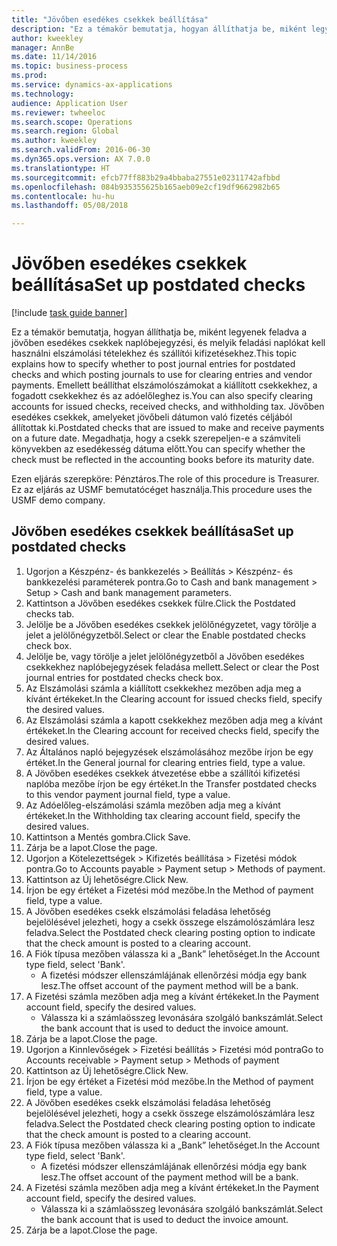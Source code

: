 ```yaml
--- 
title: "Jövőben esedékes csekkek beállítása"
description: "Ez a témakör bemutatja, hogyan állíthatja be, miként legyenek feladva a jövőben esedékes csekkek naplóbejegyzési, és melyik feladási naplókat kell használni elszámolási tételekhez és szállítói kifizetésekhez."
author: kweekley
manager: AnnBe
ms.date: 11/14/2016
ms.topic: business-process
ms.prod: 
ms.service: dynamics-ax-applications
ms.technology: 
audience: Application User
ms.reviewer: twheeloc
ms.search.scope: Operations
ms.search.region: Global
ms.author: kweekley
ms.search.validFrom: 2016-06-30
ms.dyn365.ops.version: AX 7.0.0
ms.translationtype: HT
ms.sourcegitcommit: efcb77ff883b29a4bbaba27551e02311742afbbd
ms.openlocfilehash: 084b935355625b165aeb09e2cf19df9662982b65
ms.contentlocale: hu-hu
ms.lasthandoff: 05/08/2018

---
```

# <a name="set-up-postdated-checks"></a><span data-ttu-id="98ea8-103">Jövőben esedékes csekkek beállítása</span><span class="sxs-lookup"><span data-stu-id="98ea8-103">Set up postdated checks</span></span>

[!include [task guide banner](../../includes/task-guide-banner.md)]

<span data-ttu-id="98ea8-104">Ez a témakör bemutatja, hogyan állíthatja be, miként legyenek feladva a jövőben esedékes csekkek naplóbejegyzési, és melyik feladási naplókat kell használni elszámolási tételekhez és szállítói kifizetésekhez.</span><span class="sxs-lookup"><span data-stu-id="98ea8-104">This topic explains how to specify whether to post journal entries for postdated checks and which posting journals to use for clearing entries and vendor payments.</span></span> <span data-ttu-id="98ea8-105">Emellett beállíthat elszámolószámokat a kiállított csekkekhez, a fogadott csekkekhez és az adóelőleghez is.</span><span class="sxs-lookup"><span data-stu-id="98ea8-105">You can also specify clearing accounts for issued checks, received checks, and withholding tax.</span></span> <span data-ttu-id="98ea8-106">Jövőben esedékes csekkek, amelyeket jövőbeli dátumon való fizetés céljából állítottak ki.</span><span class="sxs-lookup"><span data-stu-id="98ea8-106">Postdated checks that are issued to make and receive payments on a future date.</span></span> <span data-ttu-id="98ea8-107">Megadhatja, hogy a csekk szerepeljen-e a számviteli könyvekben az esedékesség dátuma előtt.</span><span class="sxs-lookup"><span data-stu-id="98ea8-107">You can specify whether the check must be reflected in the accounting books before its maturity date.</span></span>



<span data-ttu-id="98ea8-108">Ezen eljárás szerepköre: Pénztáros.</span><span class="sxs-lookup"><span data-stu-id="98ea8-108">The role of this procedure is Treasurer.</span></span> <span data-ttu-id="98ea8-109">Ez az eljárás az USMF bemutatócéget használja.</span><span class="sxs-lookup"><span data-stu-id="98ea8-109">This procedure uses the USMF demo company.</span></span>


## <a name="set-up-postdated-checks"></a><span data-ttu-id="98ea8-110">Jövőben esedékes csekkek beállítása</span><span class="sxs-lookup"><span data-stu-id="98ea8-110">Set up postdated checks</span></span>
1. <span data-ttu-id="98ea8-111">Ugorjon a Készpénz- és bankkezelés > Beállítás > Készpénz- és bankkezelési paraméterek pontra.</span><span class="sxs-lookup"><span data-stu-id="98ea8-111">Go to Cash and bank management > Setup > Cash and bank management parameters.</span></span>
2. <span data-ttu-id="98ea8-112">Kattintson a Jövőben esedékes csekkek fülre.</span><span class="sxs-lookup"><span data-stu-id="98ea8-112">Click the Postdated checks tab.</span></span>
3. <span data-ttu-id="98ea8-113">Jelölje be a Jövőben esedékes csekkek jelölőnégyzetet, vagy törölje a jelet a jelölőnégyzetből.</span><span class="sxs-lookup"><span data-stu-id="98ea8-113">Select or clear the Enable postdated checks check box.</span></span>
4. <span data-ttu-id="98ea8-114">Jelölje be, vagy törölje a jelet jelölőnégyzetből a Jövőben esedékes csekkekhez naplóbejegyzések feladása mellett.</span><span class="sxs-lookup"><span data-stu-id="98ea8-114">Select or clear the Post journal entries for postdated checks check box.</span></span>
5. <span data-ttu-id="98ea8-115">Az Elszámolási számla a kiállított csekkekhez mezőben adja meg a kívánt értékeket.</span><span class="sxs-lookup"><span data-stu-id="98ea8-115">In the Clearing account for issued checks field, specify the desired values.</span></span>
6. <span data-ttu-id="98ea8-116">Az Elszámolási számla a kapott csekkekhez mezőben adja meg a kívánt értékeket.</span><span class="sxs-lookup"><span data-stu-id="98ea8-116">In the Clearing account for received checks field, specify the desired values.</span></span>
7. <span data-ttu-id="98ea8-117">Az Általános napló bejegyzések elszámolásához mezőbe írjon be egy értéket.</span><span class="sxs-lookup"><span data-stu-id="98ea8-117">In the General journal for clearing entries field, type a value.</span></span>
8. <span data-ttu-id="98ea8-118">A Jövőben esedékes csekkek átvezetése ebbe a szállítói kifizetési naplóba mezőbe írjon be egy értéket.</span><span class="sxs-lookup"><span data-stu-id="98ea8-118">In the Transfer postdated checks to this vendor payment journal field, type a value.</span></span>
9. <span data-ttu-id="98ea8-119">Az Adóelőleg-elszámolási számla mezőben adja meg a kívánt értékeket.</span><span class="sxs-lookup"><span data-stu-id="98ea8-119">In the Withholding tax clearing account field, specify the desired values.</span></span>
10. <span data-ttu-id="98ea8-120">Kattintson a Mentés gombra.</span><span class="sxs-lookup"><span data-stu-id="98ea8-120">Click Save.</span></span>
11. <span data-ttu-id="98ea8-121">Zárja be a lapot.</span><span class="sxs-lookup"><span data-stu-id="98ea8-121">Close the page.</span></span>
12. <span data-ttu-id="98ea8-122">Ugorjon a Kötelezettségek > Kifizetés beállítása > Fizetési módok pontra.</span><span class="sxs-lookup"><span data-stu-id="98ea8-122">Go to Accounts payable > Payment setup > Methods of payment.</span></span>
13. <span data-ttu-id="98ea8-123">Kattintson az Új lehetőségre.</span><span class="sxs-lookup"><span data-stu-id="98ea8-123">Click New.</span></span>
14. <span data-ttu-id="98ea8-124">Írjon be egy értéket a Fizetési mód mezőbe.</span><span class="sxs-lookup"><span data-stu-id="98ea8-124">In the Method of payment field, type a value.</span></span>
15. <span data-ttu-id="98ea8-125">A Jövőben esedékes csekk elszámolási feladása lehetőség bejelölésével jelezheti, hogy a csekk összege elszámolószámlára lesz feladva.</span><span class="sxs-lookup"><span data-stu-id="98ea8-125">Select the Postdated check clearing posting option to indicate that the check amount is posted to a clearing account.</span></span>
16. <span data-ttu-id="98ea8-126">A Fiók típusa mezőben válassza ki a „Bank” lehetőséget.</span><span class="sxs-lookup"><span data-stu-id="98ea8-126">In the Account type field, select 'Bank'.</span></span>
    * <span data-ttu-id="98ea8-127">A fizetési módszer ellenszámlájának ellenőrzési módja egy bank lesz.</span><span class="sxs-lookup"><span data-stu-id="98ea8-127">The offset account of the payment method will be a bank.</span></span>  
17. <span data-ttu-id="98ea8-128">A Fizetési számla mezőben adja meg a kívánt értékeket.</span><span class="sxs-lookup"><span data-stu-id="98ea8-128">In the Payment account field, specify the desired values.</span></span>
    * <span data-ttu-id="98ea8-129">Válassza ki a számlaösszeg levonására szolgáló bankszámlát.</span><span class="sxs-lookup"><span data-stu-id="98ea8-129">Select the bank account that is used to deduct the invoice amount.</span></span>  
18. <span data-ttu-id="98ea8-130">Zárja be a lapot.</span><span class="sxs-lookup"><span data-stu-id="98ea8-130">Close the page.</span></span>
19. <span data-ttu-id="98ea8-131">Ugorjon a Kinnlevőségek > Fizetési beállítás > Fizetési mód pontra</span><span class="sxs-lookup"><span data-stu-id="98ea8-131">Go to Accounts receivable > Payment setup > Methods of payment</span></span>
20. <span data-ttu-id="98ea8-132">Kattintson az Új lehetőségre.</span><span class="sxs-lookup"><span data-stu-id="98ea8-132">Click New.</span></span>
21. <span data-ttu-id="98ea8-133">Írjon be egy értéket a Fizetési mód mezőbe.</span><span class="sxs-lookup"><span data-stu-id="98ea8-133">In the Method of payment field, type a value.</span></span>
22. <span data-ttu-id="98ea8-134">A Jövőben esedékes csekk elszámolási feladása lehetőség bejelölésével jelezheti, hogy a csekk összege elszámolószámlára lesz feladva.</span><span class="sxs-lookup"><span data-stu-id="98ea8-134">Select the Postdated check clearing posting option to indicate that the check amount is posted to a clearing account.</span></span>
23. <span data-ttu-id="98ea8-135">A Fiók típusa mezőben válassza ki a „Bank” lehetőséget.</span><span class="sxs-lookup"><span data-stu-id="98ea8-135">In the Account type field, select 'Bank'.</span></span>
    * <span data-ttu-id="98ea8-136">A fizetési módszer ellenszámlájának ellenőrzési módja egy bank lesz.</span><span class="sxs-lookup"><span data-stu-id="98ea8-136">The offset account of the payment method will be a bank.</span></span>  
24. <span data-ttu-id="98ea8-137">A Fizetési számla mezőben adja meg a kívánt értékeket.</span><span class="sxs-lookup"><span data-stu-id="98ea8-137">In the Payment account field, specify the desired values.</span></span>
    * <span data-ttu-id="98ea8-138">Válassza ki a számlaösszeg levonására szolgáló bankszámlát.</span><span class="sxs-lookup"><span data-stu-id="98ea8-138">Select the bank account that is used to deduct the invoice amount.</span></span>  
25. <span data-ttu-id="98ea8-139">Zárja be a lapot.</span><span class="sxs-lookup"><span data-stu-id="98ea8-139">Close the page.</span></span>


